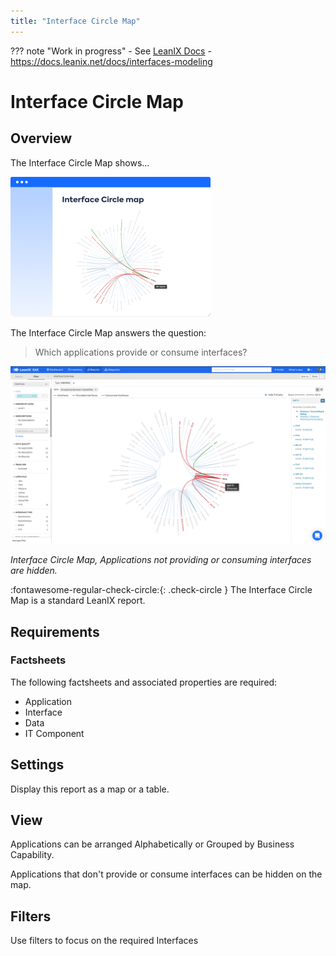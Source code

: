 ```yaml
---
title: "Interface Circle Map"
---
```


??? note "Work in progress"
    - See [LeanIX Docs](https://docs.leanix.net/docs/integration-architecture#use-the-interface-circle-map-to-get-a-high-level-overview)
    - https://docs.leanix.net/docs/interfaces-modeling

# Interface Circle Map

## Overview 

The Interface Circle Map shows...

![Factsheet Map ](../assets/images/interface-circle-map-thumbnail.png)

The Interface Circle Map answers the question:

>Which applications provide or consume interfaces?

[![Placeholder](../assets/images/interface-circle-map.png)](../assets/images/interface-circle-map.png)  

*Interface Circle Map, Applications not providing or consuming interfaces are hidden.*

:fontawesome-regular-check-circle:{: .check-circle } The Interface Circle Map is a standard LeanIX report.

## Requirements

### Factsheets

The following factsheets and associated properties are required:

- Application
- Interface
- Data
- IT Component

<!--
#### Tags 

- No tags are required for this report

#### Other requirements

- No other requirements
-->

## Settings

Display this report as a map or a table.

## View

Applications can be arranged Alphabetically or Grouped by Business Capability.

Applications that don't provide or consume interfaces can be hidden on the map.

<!--
### Tags

No tags are required for this report.
-->

## Filters

Use filters to focus on the required Interfaces

<!--
## Editing

This report cannot be edited.
->
